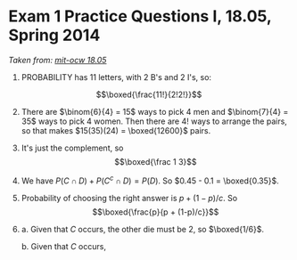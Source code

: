 # Exam 1 Practice Questions I, 18.05, Spring 2014

*Taken from: [mit-ocw 18.05](https://ocw.mit.edu/courses/mathematics/18-05-introduction-to-probability-and-statistics-spring-2014/exams/MIT18_05S14_Prac_Exam1a.pdf)*

1. PROBABILITY has 11 letters, with 2 B's and 2 I's, so: 

$$\boxed{\frac{11!}{2!2!}}$$

2. There are $\binom{6}{4} = 15$ ways to pick 4 men and $\binom{7}{4} = 35$ ways to pick 4 women. Then there are $4!$ ways to arrange the pairs, so that makes $15(35)(24) = \boxed{12600}$ pairs.

3. It's just the complement, so $$\boxed{\frac 1 3}$$

4. We have $P(C \cap D) + P(C^c \cap D) = P(D)$. So $0.45 - 0.1 = \boxed{0.35}$.

5. Probability of choosing the right answer is $p + (1- p) / c$. So $$\boxed{\frac{p}{p + (1-p)/c}}$$

6.
    a. Given that $C$ occurs, the other die must be 2, so $\boxed{1/6}$.

    b. Given that $C$ occurs, 


